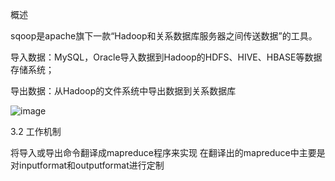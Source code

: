 概述

sqoop是apache旗下一款“Hadoop和关系数据库服务器之间传送数据”的工具。

导入数据：MySQL，Oracle导入数据到Hadoop的HDFS、HIVE、HBASE等数据存储系统；

导出数据：从Hadoop的文件系统中导出数据到关系数据库


![image](https://github.com/tang-engineer/Bigdata-learn/blob/master/Sqoop/images/Sqoop%E6%9E%B6%E6%9E%84.jpg)

3.2 工作机制

将导入或导出命令翻译成mapreduce程序来实现
在翻译出的mapreduce中主要是对inputformat和outputformat进行定制
